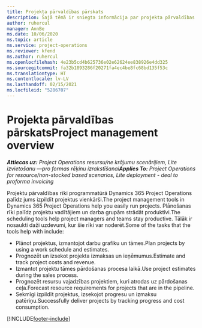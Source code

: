 ```yaml
---
title: Projekta pārvaldības pārskats
description: Šajā tēmā ir sniegta informācija par projekta pārvaldības iestatījumiem programmā Dynamics 365 Project Operations.
author: ruhercul
manager: AnnBe
ms.date: 10/06/2020
ms.topic: article
ms.service: project-operations
ms.reviewer: kfend
ms.author: ruhercul
ms.openlocfilehash: 4e23b5cd4b625736e02e62624ee838926e4dd325
ms.sourcegitcommit: fa32b1893286f20271fa4ec4be8fc68bd135f53c
ms.translationtype: HT
ms.contentlocale: lv-LV
ms.lasthandoff: 02/15/2021
ms.locfileid: "5286707"
---
```

# <a name="project-management-overview"></a><span data-ttu-id="8e6b2-103">Projekta pārvaldības pārskats</span><span class="sxs-lookup"><span data-stu-id="8e6b2-103">Project management overview</span></span>

<span data-ttu-id="8e6b2-104">_**Attiecas uz:** Project Operations resursu/ne krājumu scenārijiem, Lite izvietošanu —pro formas rēķinu izrakstīšanai_</span><span class="sxs-lookup"><span data-stu-id="8e6b2-104">_**Applies To:** Project Operations for resource/non-stocked based scenarios, Lite deployment - deal to proforma invoicing_</span></span>

<span data-ttu-id="8e6b2-105">Projektu pārvaldības rīki programmatūrā Dynamics 365 Project Operations palīdz jums izpildīt projektus vienkārši.</span><span class="sxs-lookup"><span data-stu-id="8e6b2-105">The project management tools in Dynamics 365 Project Operations help you easily run projects.</span></span> <span data-ttu-id="8e6b2-106">Plānošanas rīki palīdz projektu vadītājiem un darba grupām strādāt produktīvi.</span><span class="sxs-lookup"><span data-stu-id="8e6b2-106">The scheduling tools help project managers and teams stay productive.</span></span> <span data-ttu-id="8e6b2-107">Tālāk ir nosaukti daži uzdevumi, kur šie rīki var noderēt.</span><span class="sxs-lookup"><span data-stu-id="8e6b2-107">Some of the tasks that the tools help with include:</span></span>

- <span data-ttu-id="8e6b2-108">Plānot projektus, izmantojot darbu grafiku un tāmes.</span><span class="sxs-lookup"><span data-stu-id="8e6b2-108">Plan projects by using a work schedule and estimates.</span></span>
- <span data-ttu-id="8e6b2-109">Prognozēt un izsekot projekta izmaksas un ieņēmumus.</span><span class="sxs-lookup"><span data-stu-id="8e6b2-109">Estimate and track project costs and revenue.</span></span>
- <span data-ttu-id="8e6b2-110">Izmantot projektu tāmes pārdošanas procesa laikā.</span><span class="sxs-lookup"><span data-stu-id="8e6b2-110">Use project estimates during the sales process.</span></span>
- <span data-ttu-id="8e6b2-111">Prognozēt resursu vajadzības projektiem, kuri atrodas uz pārdošanas ceļa.</span><span class="sxs-lookup"><span data-stu-id="8e6b2-111">Forecast resource requirements for projects that are in the pipeline.</span></span>
- <span data-ttu-id="8e6b2-112">Sekmīgi izpildīt projektus, izsekojot progresu un izmaksu patēriņu.</span><span class="sxs-lookup"><span data-stu-id="8e6b2-112">Successfully deliver projects by tracking progress and cost consumption.</span></span>


[!INCLUDE[footer-include](../includes/footer-banner.md)]
